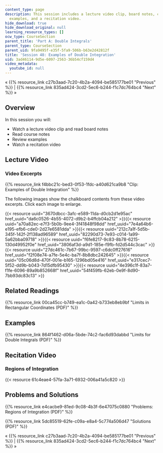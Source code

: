 ```yaml
---
content_type: page
description: This session includes a lecture video clip, board notes, course notes,
  examples, and a recitation video.
hide_download: true
hide_download_original: null
learning_resource_types: []
ocw_type: CourseSection
parent_title: 'Part A: Double Integrals'
parent_type: CourseSection
parent_uid: 9fa9495f-e35f-5fa9-506b-b63e2d42812f
title: 'Session 48: Examples of Double Integration'
uid: 3ad46114-9d5e-6097-2563-36b54cf159d4
video_metadata:
  youtube_id: null
---
```


« {{% resource_link c27b3aad-7c20-4b2a-4094-be585177be01 "Previous" %}} | {{% resource_link 835ad424-3cd2-5ec6-b244-f1c7dc764bc4 "Next" %}} »

Overview
--------

In this session you will:

*   Watch a lecture video clip and read board notes
*   Read course notes
*   Review examples
*   Watch a recitation video

Lecture Video
-------------

### Video Excerpts

{{% resource_link f4bbc21c-bed3-0f53-1fdc-a40d621ca9b8 "Clip: Examples of Double Integration" %}}

The following images show the chalkboard contents from these video excerpts. Click each image to enlarge.

{{< resource uuid="3670dbcc-3afc-e589-11da-d0cb2d1e95ac" href_uuid="da6c0526-4b55-4072-d9b2-b4ffcb04a212" >}}{{< resource uuid="a70a82ec-e7f3-5b0b-9ee4-3f41848f98dd" href_uuid="7e4a64b6-e195-efb6-cde0-2d27e6581dda" >}}{{< resource uuid="212c7a1f-5d5b-345f-142f-2f138ad96589" href_uuid="82290d73-7e93-c014-1a99-5a62bba09718" >}}{{< resource uuid="f6fe8217-9c83-8b78-6215-130d49952f0e" href_uuid="3806af3d-a9d1-185e-f9fb-fd2d544c3cac" >}}  
{{< resource uuid="27dc461c-7b67-99bc-9597-c6dc0ff27616" href_uuid="f2f08e74-a7fe-5e4c-ba7f-8b8dbc242645" >}}{{< resource uuid="05c06d8d-470f-001e-b165-1296bd05e416" href_uuid="e317cec7-5f52-dd9b-b043-7d15dfb95430" >}}{{< resource uuid="4e396c1f-83a7-f1fe-6096-89a9b852668f" href_uuid="54f459fb-62eb-0e9f-8d90-7bb93dc83c13" >}}

Related Readings
----------------

{{% resource_link 00ca45cc-b749-ea1c-0a42-b733eb8eb9bf "Limits in Rectangular Coordinates (PDF)" %}}

Examples
--------

{{% resource_link 864f1462-d06a-5bde-74c2-fac6d93dabbd "Limits for Double Integrals (PDF)" %}}

Recitation Video
----------------

### Regions of Integration

{{< resource 61c4eae4-57fa-3a71-6932-006a41a5c820 >}}

Problems and Solutions
----------------------

{{% resource_link e4cacbe9-81ed-9c08-4b3f-6e47075c0880 "Problems: Regions of Integration (PDF)" %}}

{{% resource_link 5dc85519-62fe-c09a-e8a4-5c774a506d47 "Solutions (PDF)" %}}

« {{% resource_link c27b3aad-7c20-4b2a-4094-be585177be01 "Previous" %}} | {{% resource_link 835ad424-3cd2-5ec6-b244-f1c7dc764bc4 "Next" %}} »
